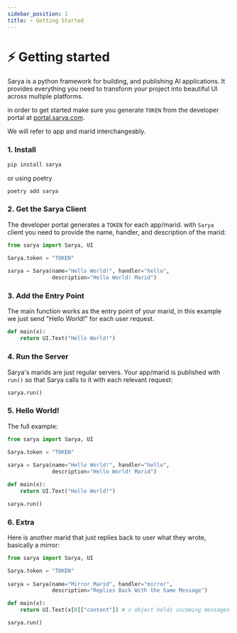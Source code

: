 ```yaml
---
sidebar_position: 1
title: ⚡️ Getting Started
---
```


# ⚡️ Getting started

Sarya is a python framework for building, and publishing AI applications. It provides everything you need to transform your project into beautiful UI across multiple platforms. 

in order to get started make sure you generate `TOKEN` from the developer portal at [portal.sarya.com](https://portal.sarya.com).

We will refer to app and marid interchangeably.

### 1. Install

```sh
pip install sarya
```

or using poetry
```sh
poetry add sarya
```

### 2. Get the Sarya Client

The developer portal generates a `TOKEN` for each app/marid. with `Sarya` client you need to provide the name, handler, and description of the marid:

```py
from sarya import Sarya, UI

Sarya.token = "TOKEN" 
 
sarya = Sarya(name="Hello World!", handler="hello",
              description="Hello World! Marid")
```

### 3. Add the Entry Point
The main function works as the entry point of your marid, in this example we just send "Hello World!" for each user request.
```py
def main(x):
    return UI.Text("Hello World!")
```

### 4. Run the Server
Sarya's marids are just regular servers. Your app/marid is published with `run()` so that Sarya calls to it with each relevant request:
```py
sarya.run()
```

### 5. Hello World!
The full example:
```py
from sarya import Sarya, UI

Sarya.token = "TOKEN" 
 
sarya = Sarya(name="Hello World!", handler="hello",
              description="Hello World! Marid")

def main(x):
    return UI.Text("Hello World!")

sarya.run()
```

### 6. Extra
Here is another marid that just replies back to user what they wrote, basically a mirror:
```py
from sarya import Sarya, UI

Sarya.token = "TOKEN" 
 
sarya = Sarya(name="Mirror Marid", handler="mirror",
              description="Replies Back With the Same Message")

def main(x):
    return UI.Text(x[0]["content"]) # x object holds incoming messages

sarya.run()
```




